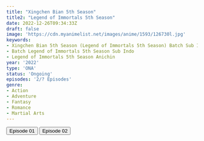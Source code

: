 ```yaml
---
title: "Xingchen Bian 5th Season"
title2: "Legend of Immortals 5th Season"
date: 2022-12-26T09:34:33Z
draft: false
image: 'https://cdn.myanimelist.net/images/anime/1593/126730l.jpg'
keywords:
- Xingchen Bian 5th Season (Legend of Immortals 5th Season) Batch Sub Indo
- Batch Legend of Immortals 5th Season Sub Indo
- Legend of Immortals 5th Season Anichin
year: '2022'
type: 'ONA'
status: 'Ongoing'
episodes: '2/? Episodes'
genre:
- Action
- Adventure
- Fantasy
- Romance
- Martial Arts
---
```


<div class="d-g gg-5 gtc-r ai-c">
<button onclick="window.open('?arc=ErqF4OHTkN_20221226/1/MP4/Kuramanime-STLTFM_S5-01-480p-Anichin','_blank')">Episode 01</button>
<button onclick="window.open('?arc=ErqF4OHTkN_20221226/2/MP4/Kuramanime-STLTFM_S5-02-480p-Anichin','_blank')">Episode 02</button>
</div>